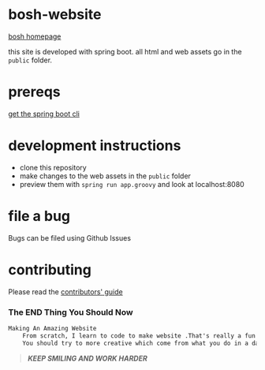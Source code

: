 bosh-website
============

[bosh homepage](http://bosh.cloudfoundry.org) 

this site is developed with spring boot. all html and web assets go in the `public` folder.

prereqs
=======
<a href="http://projects.spring.io/spring-boot/docs/README.html">get the spring boot cli</a>

development instructions
========================

- clone this repository
- make changes to the web assets in the `public` folder
- preview them with `spring run app.groovy` and look at localhost:8080

file a bug
==========
Bugs can be filed using Github Issues

contributing
=============
Please read the [contributors' guide](https://github.com/cloudfoundry/cf-release/blob/master/CONTRIBUTING.md)

### The END Thing You Should Now
```html
Making An Amazing Website
    From scratch, I learn to code to make website .That's really a fun the amazing thing is that how are you creative website will be more impressive.
    You should try to more creative which come from what you do in a day.We should'nt stop Anytime Anywhere we need a continuous progress/growth to build as a best creator.
```
>_**KEEP SMILING AND WORK HARDER**_
